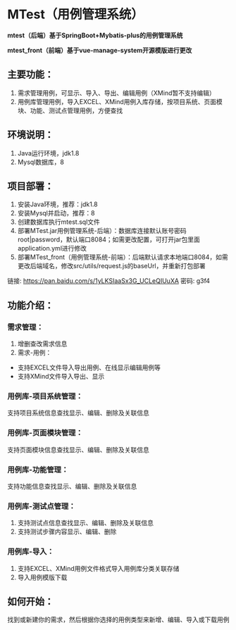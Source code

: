 # MTest（用例管理系统）
**mtest（后端）基于SpringBoot+Mybatis-plus的用例管理系统**

**mtest_front（前端）基于vue-manage-system开源模版进行更改**

## 主要功能：
1. 需求管理用例，可显示、导入、导出、编辑用例（XMind暂不支持编辑）
2. 用例库管理用例，导入EXCEL、XMind用例入库存储，按项目系统、页面模块、功能、测试点管理用例，方便查找

## 环境说明：
1. Java运行环境，jdk1.8
2. Mysql数据库，8

## 项目部署：
1. 安装Java环境，推荐：jdk1.8
2. 安装Mysql并启动，推荐：8
3. 创建数据库执行mtest.sql文件
4. 部署MTest.jar用例管理系统-后端）：数据库连接默认账号密码root|password，默认端口8084；如需更改配置，可打开jar包里面application.yml进行修改
5. 部署MTest_front（用例管理系统-前端）：后端默认请求本地端口8084，如需更改后端域名，修改src/utils/request.js的baseUrl，并重新打包部署

链接: https://pan.baidu.com/s/1yLKSIaaSx3G_UCLeQIUuXA  密码: g3f4


## 功能介绍：
### 需求管理：
1. 增删查改需求信息
2. 需求-用例：
* 支持EXCEL文件导入导出用例、在线显示编辑用例等
* 支持XMind文件导入导出、显示

### 用例库-项目系统管理：
支持项目系统信息查找显示、编辑、删除及关联信息

### 用例库-页面模块管理：
支持页面模块信息查找显示、编辑、删除及关联信息

### 用例库-功能管理：
支持功能信息查找显示、编辑、删除及关联信息

### 用例库-测试点管理：
1. 支持测试点信息查找显示、编辑、删除及关联信息
2. 支持测试步骤内容显示、编辑、删除

### 用例库-导入：
1. 支持EXCEL、XMind用例文件格式导入用例库分类关联存储
2. 导入用例模版下载

## 如何开始：
找到或新建你的需求，然后根据你选择的用例类型来新增、编辑、导入或下载用例
